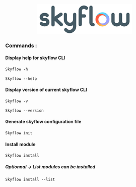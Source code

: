 <div align="center">
	<img width="300" src="resources/images/skyflow.png">
</div>

### Commands :

#### Display help for skyflow CLI

```
Skyflow -h
```

```
Skyflow --help
```

#### Display version of current skyflow CLI

```
Skyflow -v
```

```
Skyflow --version
```

#### Generate skyflow configuration file

```
Skyflow init
```

#### Install module

```
Skyflow install
```

##### Optionnal -> List modules can be installed

```
Skyflow install --list
```


